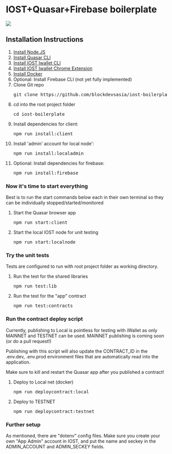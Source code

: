 # IOST+Quasar+Firebase boilerplate
<img src="https://www.blockdevs.asia/wp-content/uploads/2019/02/IOST-BlockDevs-Asia.png">

<h2>Installation Instructions</h2>
<ol>
    <li><a href="https://nodejs.org/en/download/"> Install Node.JS</a></li>
    <li><a href="https://quasar.dev/start/quasar-cli">Install Quasar CLI</a></li>
    <li><a href="https://developers.iost.io/docs/en/4-running-iost-node/iWallet.html">Install IOST Iwallet CLI</a></li>
    <li><a href="https://chrome.google.com/webstore/detail/iwallet/kncchdigobghenbbaddojjnnaogfppfj?hl=en">Install IOST Iwallet Chrome Extension</a></li>
        <li><a href="https://docs.docker.com/get-started/#prepare-your-docker-environment">Install Docker</a></li>
    <li>Optional: Install Firebase CLI (not yet fully implemented)</li>
    <li>Clone Git repo<pre>git clone https://github.com/blockdevsasia/iost-boilerplate.git</pre></li>
    <li>cd into the root project folder <pre>cd iost-boilerplate</pre></li>
    <li>Install dependencies for client: <pre>npm run install:client</pre></li>
    <li>Install 'admin' account for local node': <pre>npm run install:localadmin</pre></li>
    <li>Optional: Install dependencies for firebase: <pre>npm run install:firebase</pre></li>
</ol>
<h3>Now it's time to start everything</h3>
<p>Best is to run the start commands below each in their own terminal so they can be individually stopped/started/monitored</p>
<ol>
<li>Start the Quasar browser app<pre>npm run start:client</pre></li>
<li>Start the local IOST node for unit testing<pre>npm run start:localnode</pre></li>
</ol>
<h3>Try the unit tests</h3>
<p>Tests are configured to run with root project folder as working directory.</p>
<ol>
<li>Run the test for the shared libraries<pre>npm run test:lib</pre></li>
<li>Run the test for the "app" contract<pre>npm run test:contracts</pre></li>
</ol>
<h3>Run the contract deploy script</h3>
<p>Currently, publishing to Local is pointless for testing with iWallet as only MAINNET and TESTNET can be used. MAINNET publishing is coming soon (or do a pull request!)</p>
<p>Publishing with this script will also update the CONTRACT_ID in the .env.dev, .env.prod environment files that are automatically read into the application.</p>
<p>Make sure to kill and restart the Quasar app after you published a contract!</p>
<ol>
<li>Deploy to Local net (docker)<pre>npm run deploycontract:local</pre></li>
<li>Deploy to TESTNET<pre>npm run deploycontract:testnet</pre></li>
</ol>
<h3>Further setup</h3>
<p>As mentioned, there are "dotenv" config files. Make sure you create your own "App Admin" account in IOST, and put the name and seckey in the ADMIN_ACCOUNT and ADMIN_SECKEY fields.</p>
